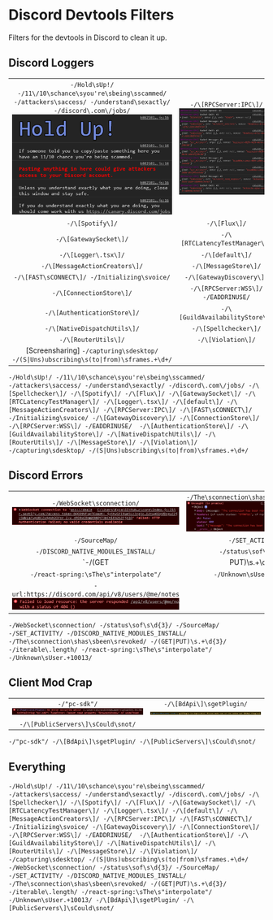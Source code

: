 # Discord Devtools Filters

Filters for the devtools in Discord to clean it up.

## Discord Loggers

| | |
|:-:|:-:|
| `-/Hold\sUp!/ -/11\/10\schance\syou're\sbeing\sscammed/ -/attackers\saccess/ -/understand\sexactly/ -/discord\.com\/jobs/` ![](https://github.com/Kyza/discord-devtools-filters/blob/master/media/DiscordDevelopment_8SzhkAcAWa.png) | `-/\[RPCServer:IPC\]/` ![](https://github.com/Kyza/discord-devtools-filters/blob/master/media/RPCServerIPC.png) |
| `-/\[Spotify\]/` | `-/\[Flux\]/` |
| `-/\[GatewaySocket\]/` | `-/\[RTCLatencyTestManager\]/` |
| `-/\[Logger\.tsx\]/` | `-/\[default\]/` |
| `-/\[MessageActionCreators\]/` | `-/\[MessageStore\]/` |
| `-/\[FAST\sCONNECT\]/ -/Initializing\svoice/` | `-/\[GatewayDiscovery\]/` |
| `-/\[ConnectionStore\]/` | `-/\[RPCServer:WSS\]/ -/EADDRINUSE/` |
| `-/\[AuthenticationStore\]/` | `-/\[GuildAvailabilityStore\]/` |
| `-/\[NativeDispatchUtils\]/` | `-/\[Spellchecker\]/` |
| `-/\[RouterUtils\]/` | `-/\[Violation\]/` |
|  [Screensharing] `-/capturing\sdesktop/ -/(S\|Uns)ubscribing\s(to\|from)\sframes.+\d+/` |

```regex
-/Hold\sUp!/ -/11\/10\schance\syou're\sbeing\sscammed/ -/attackers\saccess/ -/understand\sexactly/ -/discord\.com\/jobs/ -/\[Spellchecker\]/ -/\[Spotify\]/ -/\[Flux\]/ -/\[GatewaySocket\]/ -/\[RTCLatencyTestManager\]/ -/\[Logger\.tsx\]/ -/\[default\]/ -/\[MessageActionCreators\]/ -/\[RPCServer:IPC\]/ -/\[FAST\sCONNECT\]/ -/Initializing\svoice/ -/\[GatewayDiscovery\]/ -/\[ConnectionStore\]/ -/\[RPCServer:WSS\]/ -/EADDRINUSE/  -/\[AuthenticationStore\]/ -/\[GuildAvailabilityStore\]/ -/\[NativeDispatchUtils\]/ -/\[RouterUtils\]/ -/\[MessageStore\]/ -/\[Violation\]/ -/capturing\sdesktop/ -/(S|Uns)ubscribing\s(to|from)\sframes.+\d+/
```

## Discord Errors

| | |
|:-:|:-:|
| `-/WebSocket\sconnection/` ![](https://github.com/Kyza/discord-devtools-filters/blob/master/media/Discord_kEQ9HvoxiO.png) | `-/The\sconnection\shas\sbeen\srevoked/` ![](https://github.com/Kyza/discord-devtools-filters/blob/master/media/DiscordCanary_gOz21e3NMf.png) |
| `-/SourceMap/` | `-/SET_ACTIVITY/` |
| `-/DISCORD_NATIVE_MODULES_INSTALL/` | `-/status\sof\s\d{3}/` |
| `-/(GET|PUT)\s.+\d{3}/` | `-/iterable\.length/` |
| `-/react-spring:\sThe\s"interpolate"/` | `-/Unknown\sUser.+10013/` |
| `-url:https://discord.com/api/v8/users/@me/notes` ![](https://github.com/Kyza/discord-devtools-filters/blob/master/media/notesError.png) |

```regex
-/WebSocket\sconnection/ -/status\sof\s\d{3}/ -/SourceMap/ -/SET_ACTIVITY/ -/DISCORD_NATIVE_MODULES_INSTALL/ -/The\sconnection\shas\sbeen\srevoked/ -/(GET|PUT)\s.+\d{3}/ -/iterable\.length/ -/react-spring:\sThe\s"interpolate"/ -/Unknown\sUser.+10013/
```

## Client Mod Crap

|  |  |
|:-:|:-:|
| `-/"pc-sdk"/` ![](https://github.com/Kyza/discord-devtools-filters/blob/master/media/DiscordCanary_wqy6WuWcKX.png) | `-/\[BdApi\]\sgetPlugin/` ![](https://github.com/Kyza/discord-devtools-filters/blob/master/media/getPlugin.png) |
| `-/\[PublicServers\]\sCould\snot/` |

```regex
-/"pc-sdk"/ -/\[BdApi\]\sgetPlugin/ -/\[PublicServers\]\sCould\snot/
```

## Everything

```regex
-/Hold\sUp!/ -/11\/10\schance\syou're\sbeing\sscammed/ -/attackers\saccess/ -/understand\sexactly/ -/discord\.com\/jobs/ -/\[Spellchecker\]/ -/\[Spotify\]/ -/\[Flux\]/ -/\[GatewaySocket\]/ -/\[RTCLatencyTestManager\]/ -/\[Logger\.tsx\]/ -/\[default\]/ -/\[MessageActionCreators\]/ -/\[RPCServer:IPC\]/ -/\[FAST\sCONNECT\]/ -/Initializing\svoice/ -/\[GatewayDiscovery\]/ -/\[ConnectionStore\]/ -/\[RPCServer:WSS\]/ -/EADDRINUSE/  -/\[AuthenticationStore\]/ -/\[GuildAvailabilityStore\]/ -/\[NativeDispatchUtils\]/ -/\[RouterUtils\]/ -/\[MessageStore\]/ -/\[Violation\]/ -/capturing\sdesktop/ -/(S|Uns)ubscribing\s(to|from)\sframes.+\d+/ -/WebSocket\sconnection/ -/status\sof\s\d{3}/ -/SourceMap/ -/SET_ACTIVITY/ -/DISCORD_NATIVE_MODULES_INSTALL/ -/The\sconnection\shas\sbeen\srevoked/ -/(GET|PUT)\s.+\d{3}/ -/iterable\.length/ -/react-spring:\sThe\s"interpolate"/ -/Unknown\sUser.+10013/ -/\[BdApi\]\sgetPlugin/ -/\[PublicServers\]\sCould\snot/
```
